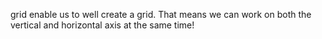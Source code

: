 grid enable us to well create a grid.
That means we can work on both the vertical and horizontal axis at the same time!


